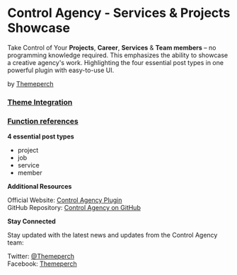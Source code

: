 # Control Agency - Services & Projects Showcase
Take Control of Your **Projects**, **Career**, **Services** & **Team members** – no programming knowledge required. This emphasizes the ability to showcase a creative agency's work. Highlighting the four essential post types in one powerful plugin with easy-to-use UI.  

by [Themeperch](https://themeperch.net/)

### [Theme Integration](https://github.com/themeperch/control-projects/wiki/Theme-Integration)

### [Function references](https://github.com/themeperch/control-projects/wiki/Function-references)

**4 essential post types**  

* project
* job
* service
* member

**Additional Resources**

Official Website: [Control Agency Plugin](https://themeperch.net/plugin/control-agency/)    
GitHub Repository: [Control Agency on GitHub](https://github.com/themeperch/control-agency/)

**Stay Connected**

Stay updated with the latest news and updates from the Control Agency team:

Twitter: [@Themeperch](https://twitter.com/themeperch)   
Facebook: [Themeperch](https://facebook.com/themeperch)  
